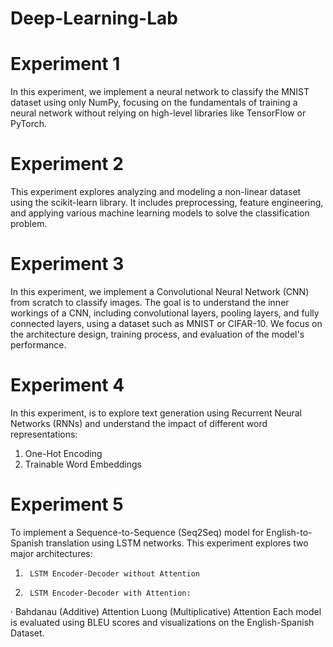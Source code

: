# Deep-Learning-Lab

# Experiment 1
In this experiment, we implement a neural network to classify the MNIST dataset using only NumPy, focusing on the fundamentals of training a neural network without relying on high-level libraries like TensorFlow or PyTorch.

# Experiment 2
This experiment explores analyzing and modeling a non-linear dataset using the scikit-learn library. It includes preprocessing, feature engineering, and applying various machine learning models to solve the classification problem.

# Experiment 3
In this experiment, we implement a Convolutional Neural Network (CNN) from scratch to classify images. The goal is to understand the inner workings of a CNN, including convolutional layers, pooling layers, and fully connected layers, using a dataset such as MNIST or CIFAR-10. We focus on the architecture design, training process, and evaluation of the model's performance.

# Experiment 4
In this experiment, is to explore text generation using Recurrent Neural Networks (RNNs) and understand the impact of different word representations:
1. One-Hot Encoding
2. Trainable Word Embeddings

# Experiment 5
To implement a Sequence-to-Sequence (Seq2Seq) model for English-to-Spanish translation using LSTM networks. This experiment explores two major architectures:
1.      LSTM Encoder-Decoder without Attention
2.      LSTM Encoder-Decoder with Attention:
·         Bahdanau (Additive) Attention
 Luong (Multiplicative) Attention
Each model is evaluated using BLEU scores and visualizations on the English-Spanish Dataset.
